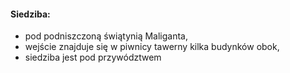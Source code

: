 #### Siedziba:
- pod podniszczoną świątynią Maliganta,
- wejście znajduje się w piwnicy tawerny kilka budynków obok,
- siedziba jest pod przywództwem